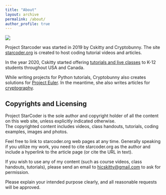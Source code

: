 ```yaml
---
title: "About"
layout: archive
permalink: /about/
author_profile: true
---
```


![](https://avatars3.githubusercontent.com/u/19498807?s=460&v=4)

Project Starcoder was started in 2019 by Cskitty and Cryptobunny. The site [starcoder.org](https://starcoder.org) is created to host coding tutorial videos and articles.

In the year 2020, Cskitty started offering [tutorials and live classes](/tutorials/) to K-12 students throughout USA and Canada.  

While writing projects for Python tutorials, Cryptobunny also creates solutions for [Project Euler](/tags/math/). In the meantime,  she also writes articles for [cryptography](/tags/cryptography/).

## Copyrights and Licensing

Project StarCoder is the sole author and copyright holder of all the content on this web site, unless explicitly indicated otherwise.  
The copyrighted content includes videos, class handouts, tutorials, coding examples, images and photos.

Feel free to link to starcoder.org web pages at any time.  Generally speaking if you utilize my work, you need to cite starcoder.org as the author and include a hyperlink to the article page (or cite the URL in text).  

If you wish to use any of my content (such as course videos, class handouts, tutorials), please send an email to [hicskitty@gmail.com](mailto:hicskitty@gmail.com)  to ask for permission.  

Please explain your intended purpose clearly, and all reasonable requests will be approved.
